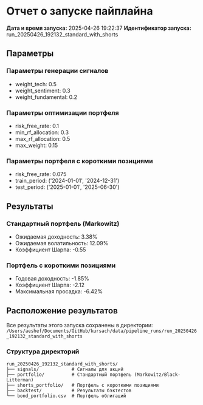 # Отчет о запуске пайплайна

**Дата и время запуска:** 2025-04-26 19:22:37
**Идентификатор запуска:** run_20250426_192132_standard_with_shorts

## Параметры

### Параметры генерации сигналов
- weight_tech: 0.5
- weight_sentiment: 0.3
- weight_fundamental: 0.2

### Параметры оптимизации портфеля
- risk_free_rate: 0.1
- min_rf_allocation: 0.3
- max_rf_allocation: 0.5
- max_weight: 0.15

### Параметры портфеля с короткими позициями
- risk_free_rate: 0.075
- train_period: ('2024-01-01', '2024-12-31')
- test_period: ('2025-01-01', '2025-06-30')

## Результаты

### Стандартный портфель (Markowitz)

- Ожидаемая доходность: 3.38%
- Ожидаемая волатильность: 12.09%
- Коэффициент Шарпа: -0.55

### Портфель с короткими позициями

- Годовая доходность: -1.85%
- Коэффициент Шарпа: -2.12
- Максимальная просадка: -6.42%

## Расположение результатов

Все результаты этого запуска сохранены в директории:
`/Users/aeshef/Documents/GitHub/kursach/data/pipeline_runs/run_20250426_192132_standard_with_shorts`

### Структура директорий

```
run_20250426_192132_standard_with_shorts/
├── signals/            # Сигналы для акций
├── portfolio/          # Стандартный портфель (Markowitz/Black-Litterman)
├── shorts_portfolio/   # Портфель с короткими позициями
├── backtest/           # Результаты бэктестов
└── bond_portfolio.csv  # Портфель облигаций
```
